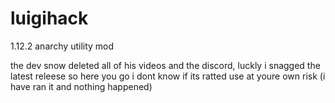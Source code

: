 # luigihack
1.12.2 anarchy utility mod

the dev snow deleted all of his videos and the 
discord, luckly i snagged the latest releese so here you go i dont know
if its ratted use at youre own risk (i have ran it and nothing happened)
